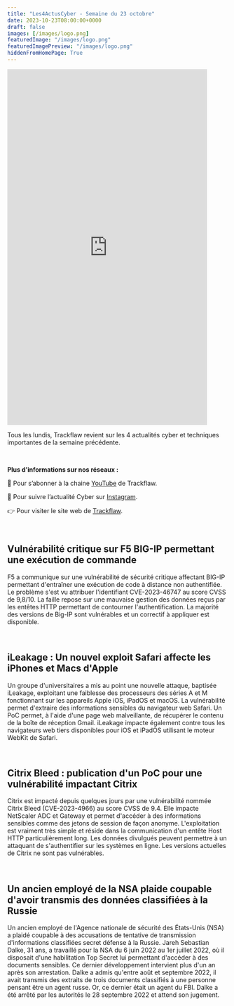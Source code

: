 ```yaml
---
title: "Les4ActusCyber - Semaine du 23 octobre"
date: 2023-10-23T08:00:00+0000
draft: false
images: [/images/logo.png]
featuredImage: "/images/logo.png"
featuredImagePreview: "/images/logo.png"
hiddenFromHomePage: True
---
```

    
<div class="flex-container">
   <div class="flex-items">
   <iframe width="456" height="811" src="https://www.youtube.com/embed/YU7HOr_8NxA" title="#Les4ActusCyber - Semaine du 23 octobre" frameborder="0" allow="accelerometer; autoplay; clipboard-write; encrypted-media; gyroscope; picture-in-picture; web-share" allowfullscreen></iframe>
   </div>

   <div class="flex-items">
      <p>Tous les lundis, Trackflaw revient sur les 4 actualités cyber et techniques importantes de la semaine précédente.</p>
      <br>
      <p><strong>Plus d’informations sur nos réseaux :</strong></p>
      <p>🔴 Pour s’abonner à la chaine <a href="https://www.youtube.com/@trackflaw" target="_blank" rel="noopener noreffer ">YouTube</a> de Trackflaw.</p>
      <p>📸 Pour suivre l’actualité Cyber sur <a href="https://www.instagram.com/trackflaw/" target="_blank" rel="noopener noreffer ">Instagram</a>.</p>
      <p>👉 Pour visiter le site web de <a href="https://trackflaw.com" target="_blank" rel="noopener noreffer ">Trackflaw</a>.</p>
   </div>
</div>

    
<br>

## Vulnérabilité critique sur F5 BIG-IP permettant une exécution de commande

F5 a communique sur une vulnérabilité de sécurité critique affectant BIG-IP permettant d'entraîner une exécution de code à distance non authentifiée.
Le problème s'est vu attribuer l'identifiant CVE-2023-46747 au score CVSS de 9,8/10. La faille repose sur une mauvaise gestion des données reçus par les entêtes HTTP permettant de contourner l'authentification. La majorité des versions de Big-IP sont vulnérables et un correctif à appliquer est disponible.


<br>

## iLeakage : Un nouvel exploit Safari affecte les iPhones et Macs d'Apple

Un groupe d'universitaires a mis au point une nouvelle attaque, baptisée iLeakage, exploitant une faiblesse des processeurs des séries A et M fonctionnant sur les appareils Apple iOS, iPadOS et macOS.
La vulnérabilité permet d'extraire des informations sensibles du navigateur web Safari. Un PoC permet, à l'aide d'une page web malveillante, de récupérer le contenu de la boîte de réception Gmail.
iLeakage impacte également contre tous les navigateurs web tiers disponibles pour iOS et iPadOS utilisant le moteur WebKit de Safari.


<br>

## Citrix Bleed : publication d'un PoC pour une vulnérabilité impactant Citrix

Citrix est impacté depuis quelques jours par une vulnérabilité nommée Citrix Bleed (CVE-2023-4966) au score CVSS de 9.4. Elle impacte NetScaler ADC et Gateway et permet d'accéder à des informations sensibles comme des jetons de session de façon anonyme.
L'exploitation est vraiment très simple et réside dans la communication d'un entête Host HTTP particulièrement long. Les données divulgués peuvent permettre à un attaquant de s'authentifier sur les systèmes en ligne. Les versions actuelles de Citrix ne sont pas vulnérables.


<br>

## Un ancien employé de la NSA plaide coupable d'avoir transmis des données classifiées à la Russie

Un ancien employé de l'Agence nationale de sécurité des États-Unis (NSA) a plaidé coupable à des accusations de tentative de transmission d'informations classifiées secret défense à la Russie.
Jareh Sebastian Dalke, 31 ans, a travaillé pour la NSA du 6 juin 2022 au 1er juillet 2022, où il disposait d'une habilitation Top Secret lui permettant d'accéder à des documents sensibles. Ce dernier développement intervient plus d'un an après son arrestation.
Dalke a admis qu'entre août et septembre 2022, il avait transmis des extraits de trois documents classifiés à une personne pensant être un agent russe. Or, ce dernier était un agent du FBI. Dalke a été arrêté par les autorités le 28 septembre 2022 et attend son jugement.

